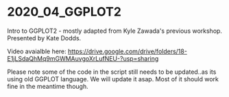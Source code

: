 # 2020_04_GGPLOT2
Intro to GGPLOT2 - mostly adapted from Kyle Zawada's previous workshop. Presented by Kate Dodds. 

Video avaialble here: https://drive.google.com/drive/folders/18-E1jLSdaQhMq9mGWMAuvgoXrLufNEU-?usp=sharing 

Please note some of the code in the script still needs to be updated..as its using old GGPLOT language. We will update it asap. Most of it should work fine in the meantime though. 
